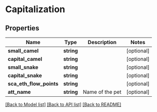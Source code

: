 # Capitalization

## Properties
Name | Type | Description | Notes
------------ | ------------- | ------------- | -------------
**small_camel** | **string** |  | [optional] 
**capital_camel** | **string** |  | [optional] 
**small_snake** | **string** |  | [optional] 
**capital_snake** | **string** |  | [optional] 
**sca_eth_flow_points** | **string** |  | [optional] 
**att_name** | **string** | Name of the pet | [optional] 

[[Back to Model list]](../README.md#documentation-for-models) [[Back to API list]](../README.md#documentation-for-api-endpoints) [[Back to README]](../README.md)

